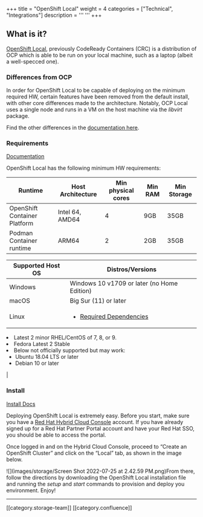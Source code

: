 +++
title = "OpenShift Local"
weight = 4
categories = ["Technical", "Integrations"]
description = '''
'''
+++
## What is it?
[OpenShift Local](https://developers.redhat.com/products/openshift-local/overview), previously CodeReady Containers (CRC) is a distribution of OCP which is able to be run on your local machine, such as a laptop (albeit a well-specced one).


### Differences from OCP
In order for OpenShift Local to be capable of deploying on the minimum required HW, certain features have been removed from the default install, with other core differences made to the architecture. Notably, OCP Local uses a single node and runs in a VM on the host machine via the  _libvirt_  package. 

Find the other differences in the [documentation here](https://access.redhat.com/documentation/en-us/red_hat_openshift_local/2.5/html/getting_started_guide/introducing_gsg#differences-from-production-openshift-install_gsg).


### Requirements
[Documentation](https://access.redhat.com/documentation/en-us/red_hat_openshift_local/2.5/html/getting_started_guide/installation_gsg)

OpenShift Local has the following minimum HW requirements:



|  **Runtime**  |  **Host Architecture**  |  **Min physical cores**  |  **Min RAM**  |  **Min Storage**  | 
|  --- |  --- |  --- |  --- |  --- | 
| OpenShift Container Platform | Intel 64, AMD64 | 4 | 9GB | 35GB | 
| Podman Container runtime | ARM64 | 2 | 2GB | 35GB | 



|  **Supported Host OS**  |  **Distros/Versions**  | 
|  --- |  --- | 
| Windows | Windows 10 v1709 or later (no Home Edition) | 
| macOS | Big Sur (11) or later | 
| Linux | <ul><li>[Required Dependencies](https://access.redhat.com/documentation/en-us/red_hat_codeready_containers/2.5/html-single/getting_started_guide/#required-software-packages_gsg)

</li><li>Latest 2 minor RHEL/CentOS of 7, 8, or 9.

</li><li>Fedora Latest 2 Stable

</li><li>Below not officially supported but may work:

<ul><li>Ubuntu 18.04 LTS or later

</li><li>Debian 10 or later

</li></ul></li></ul> | 


### Install
[Install Docs](https://access.redhat.com/documentation/en-us/red_hat_openshift_local/2.5/html/getting_started_guide/installation_gsg#installing_gsg)

Deploying OpenShift Local is extremely easy. Before you start, make sure you have a [Red Hat Hybrid Cloud Console](https://console.redhat.com/) account. If you have already signed up for a Red Hat Partner Portal account and have your Red Hat SSO, you should be able to access the portal.

Once logged in and on the Hybrid Cloud Console, proceed to “Create an OpenShift Cluster” and click on the “Local” tab, as shown in the image below.

![](images/storage/Screen Shot 2022-07-25 at 2.42.59 PM.png)From there, follow the directions by downloading the OpenShift Local installation file and running the  _setup_  and  _start_  commands to provision and deploy you environment. Enjoy!



*****

[[category.storage-team]] 
[[category.confluence]] 
